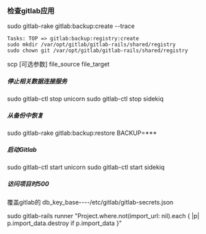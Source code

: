 ### 检查gitlab应用
sudo gitlab-rake gitlab:backup:create --trace

```
Tasks: TOP => gitlab:backup:registry:create
sudo mkdir /var/opt/gitlab/gitlab-rails/shared/registry
sudo chown git /var/opt/gitlab/gitlab-rails/shared/registry
```

scp [可选参数] file_source file_target

##### 停止相关数据连接服务
sudo gitlab-ctl stop unicorn
sudo gitlab-ctl stop sidekiq

##### 从备份中恢复
sudo gitlab-rake gitlab:backup:restore BACKUP=***

##### 启动Gitlab
sudo gitlab-ctl start unicorn
sudo gitlab-ctl start sidekiq

##### 访问项目时500
覆盖gitlab的 db_key_base----/etc/gitlab/gitlab-secrets.json

sudo gitlab-rails runner "Project.where.not(import_url: nil).each { |p| p.import_data.destroy if p.import_data }"
